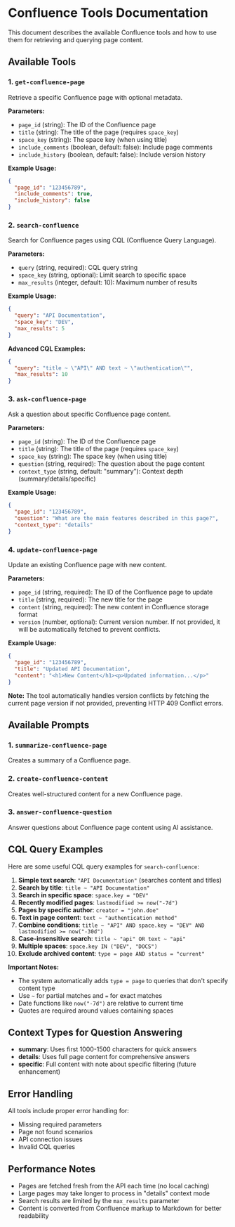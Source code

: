 # Confluence Tools Documentation

This document describes the available Confluence tools and how to use them for retrieving and querying page content.

## Available Tools

### 1. `get-confluence-page`
Retrieve a specific Confluence page with optional metadata.

**Parameters:**
- `page_id` (string): The ID of the Confluence page
- `title` (string): The title of the page (requires `space_key`)
- `space_key` (string): The space key (when using title)
- `include_comments` (boolean, default: false): Include page comments
- `include_history` (boolean, default: false): Include version history

**Example Usage:**
```json
{
  "page_id": "123456789",
  "include_comments": true,
  "include_history": false
}
```

### 2. `search-confluence`
Search for Confluence pages using CQL (Confluence Query Language).

**Parameters:**
- `query` (string, required): CQL query string
- `space_key` (string, optional): Limit search to specific space
- `max_results` (integer, default: 10): Maximum number of results

**Example Usage:**
```json
{
  "query": "API Documentation",
  "space_key": "DEV",
  "max_results": 5
}
```

**Advanced CQL Examples:**
```json
{
  "query": "title ~ \"API\" AND text ~ \"authentication\"",
  "max_results": 10
}
```

### 3. `ask-confluence-page`
Ask a question about specific Confluence page content.

**Parameters:**
- `page_id` (string): The ID of the Confluence page
- `title` (string): The title of the page (requires `space_key`)
- `space_key` (string): The space key (when using title)
- `question` (string, required): The question about the page content
- `context_type` (string, default: "summary"): Context depth (summary/details/specific)

**Example Usage:**
```json
{
  "page_id": "123456789",
  "question": "What are the main features described in this page?",
  "context_type": "details"
}
```

### 4. `update-confluence-page`
Update an existing Confluence page with new content.

**Parameters:**
- `page_id` (string, required): The ID of the Confluence page to update
- `title` (string, required): The new title for the page
- `content` (string, required): The new content in Confluence storage format
- `version` (number, optional): Current version number. If not provided, it will be automatically fetched to prevent conflicts.

**Example Usage:**
```json
{
  "page_id": "123456789",
  "title": "Updated API Documentation",
  "content": "<h1>New Content</h1><p>Updated information...</p>"
}
```

**Note:** The tool automatically handles version conflicts by fetching the current page version if not provided, preventing HTTP 409 Conflict errors.

## Available Prompts

### 1. `summarize-confluence-page`
Creates a summary of a Confluence page.

### 2. `create-confluence-content`
Creates well-structured content for a new Confluence page.

### 3. `answer-confluence-question`
Answer questions about Confluence page content using AI assistance.

## CQL Query Examples

Here are some useful CQL query examples for `search-confluence`:

1. **Simple text search**: `"API Documentation"` (searches content and titles)
2. **Search by title**: `title ~ "API Documentation"`
3. **Search in specific space**: `space.key = "DEV"`
4. **Recently modified pages**: `lastmodified >= now("-7d")`
5. **Pages by specific author**: `creator = "john.doe"`
6. **Text in page content**: `text ~ "authentication method"`
7. **Combine conditions**: `title ~ "API" AND space.key = "DEV" AND lastmodified >= now("-30d")`
8. **Case-insensitive search**: `title ~ "api" OR text ~ "api"`
9. **Multiple spaces**: `space.key IN ("DEV", "DOCS")`
10. **Exclude archived content**: `type = page AND status = "current"`

**Important Notes:**
- The system automatically adds `type = page` to queries that don't specify content type
- Use `~` for partial matches and `=` for exact matches
- Date functions like `now("-7d")` are relative to current time
- Quotes are required around values containing spaces

## Context Types for Question Answering

- **summary**: Uses first 1000-1500 characters for quick answers
- **details**: Uses full page content for comprehensive answers
- **specific**: Full content with note about specific filtering (future enhancement)

## Error Handling

All tools include proper error handling for:
- Missing required parameters
- Page not found scenarios
- API connection issues
- Invalid CQL queries

## Performance Notes

- Pages are fetched fresh from the API each time (no local caching)
- Large pages may take longer to process in "details" context mode
- Search results are limited by the `max_results` parameter
- Content is converted from Confluence markup to Markdown for better readability
